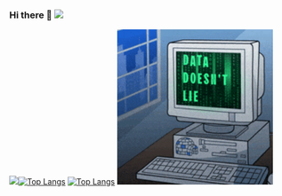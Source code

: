 
### Hi there 👋 ![](https://komarev.com/ghpvc/?username=Saurabh251-cmd&color=brightgreen)
![](https://hit.yhype.me/github/profile?user_id=119947991)[![Top Langs](https://github-readme-stats.vercel.app/api/top-langs/?username=Saurabh251-cmd&layout=compact&theme=dark&count_private=true)](https://github.com/Saurabh251-cmd)
[![Top Langs](https://github-readme-stats.vercel.app/api?username=Saurabh251-cmd&show_icons=true&hide_title=true&hide_border=true)](https://github.com/Saurabh251-cmd)
<img src="https://raw.githubusercontent.com/Saurabh251-cmd/Saurabh251-cmd/master/pc.gif" width = "280" height = "280" alt=""/>
<!--
**Saurabh251-cmd/Saurabh251-cmd** is a ✨ _special_ ✨ repository because its `README.md` (this file) appears on your GitHub profile.

Here are some ideas to get you started:

- 🔭 I’m currently working on ...
- 🌱 I’m currently learning ...
- 👯 I’m looking to collaborate on ...
- 🤔 I’m looking for help with ...
- 💬 Ask me about ...
- 📫 How to reach me: ...
- 😄 Pronouns: ...
- ⚡ Fun fact: ...
-->
